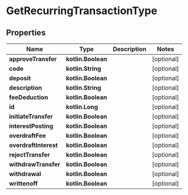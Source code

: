 
# GetRecurringTransactionType

## Properties
| Name | Type | Description | Notes |
| ------------ | ------------- | ------------- | ------------- |
| **approveTransfer** | **kotlin.Boolean** |  |  [optional] |
| **code** | **kotlin.String** |  |  [optional] |
| **deposit** | **kotlin.Boolean** |  |  [optional] |
| **description** | **kotlin.String** |  |  [optional] |
| **feeDeduction** | **kotlin.Boolean** |  |  [optional] |
| **id** | **kotlin.Long** |  |  [optional] |
| **initiateTransfer** | **kotlin.Boolean** |  |  [optional] |
| **interestPosting** | **kotlin.Boolean** |  |  [optional] |
| **overdraftFee** | **kotlin.Boolean** |  |  [optional] |
| **overdraftInterest** | **kotlin.Boolean** |  |  [optional] |
| **rejectTransfer** | **kotlin.Boolean** |  |  [optional] |
| **withdrawTransfer** | **kotlin.Boolean** |  |  [optional] |
| **withdrawal** | **kotlin.Boolean** |  |  [optional] |
| **writtenoff** | **kotlin.Boolean** |  |  [optional] |



